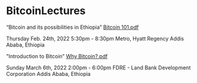 # BitcoinLectures


“Bitcoin and its possibilities in Ethiopia”
[Bitcoin 101.pdf](https://github.com/BitcoinBirr/Bitcoin101/files/8132904/Bitcoin.101.pdf)

Thursday
Feb. 24th, 2022
5:30pm - 8:30pm
Metro, Hyatt Regency
Addis Ababa, Ethiopia


"Introduction to Bitcoin”
[Why Bitcoin?.pdf](https://github.com/BitcoinBirr/BitcoinLectures/files/8192361/Why.Bitcoin.pdf)


Sunday
March 6th, 2022
2:00pm - 6:00pm
FDRE - Land Bank Development Corporation
Addis Ababa, Ethiopia
